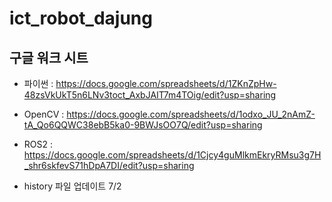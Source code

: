 # ict_robot_dajung

## 구글 워크 시트

* 파이썬 : https://docs.google.com/spreadsheets/d/1ZKnZpHw-48zsVkUkT5n6LNv3toct_AxbJAIT7m4TOig/edit?usp=sharing
* OpenCV : https://docs.google.com/spreadsheets/d/1odxo_JU_2nAmZ-tA_Qo6QQWC38ebB5ka0-9BWJsOO7Q/edit?usp=sharing
* ROS2 : https://docs.google.com/spreadsheets/d/1Cjcy4guMlkmEkryRMsu3g7H_shr6skfevS71hDpA7DI/edit?usp=sharing


* history 파일 업데이트 7/2 